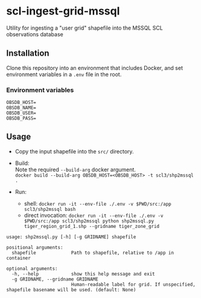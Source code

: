 # scl-ingest-grid-mssql
Utility for ingesting a "user grid" shapefile into the MSSQL SCL observations database

## Installation

Clone this repository into an environment that includes Docker, and set environment variables in a `.env` file in the root.

### Environment variables

```
OBSDB_HOST=
OBSDB_NAME=
OBSDB_USER=
OBSDB_PASS=
```

## Usage

- Copy the input shapefile into the `src/` directory.

- Build:  
  Note the required `--build-arg` docker argument.  
  `docker build --build-arg OBSDB_HOST=<OBSDB_HOST> -t scl3/shp2mssql .`
- Run:
    - shell: `docker run -it --env-file ./.env -v $PWD/src:/app scl3/shp2mssql bash`
    - direct invocation: `docker run -it --env-file ./.env -v $PWD/src:/app scl3/shp2mssql python shp2mssql.py tiger_region_grid_1.shp --gridname tiger_zone_grid`  

```
usage: shp2mssql.py [-h] [-g GRIDNAME] shapefile

positional arguments:
  shapefile             Path to shapefile, relative to /app in container

optional arguments:
  -h, --help            show this help message and exit
  -g GRIDNAME, --gridname GRIDNAME
                        Human-readable label for grid. If unspecified, shapefile basename will be used. (default: None)
```
